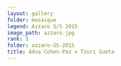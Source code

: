 ```yaml
---
layout: gallery
folder: mosaique
legend: Azzaro S/S 2015
image_path: azzaro.jpg
rank: 5
folder: azzaro-SS-2015
title: Adva Cohen-Paz x Tzuri Gueta
---
```

